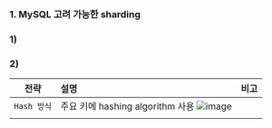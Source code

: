 ### 1. MySQL 고려 가능한 sharding

### 1) 

### 2) 
| 전략 | 설명 | 비고 |
|---|:---|:---|
| `Hash 방식` | 주요 키에 hashing algorithm 사용     ![image](https://github.com/khkwon01/mysqltune/assets/8789421/36722d3c-a8f2-46b8-beea-faab72ee4390)
 | |
